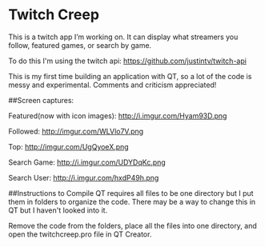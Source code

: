 # Twitch Creep
This is a twitch app I’m working on.  It can display what streamers you follow, featured games, or search by game.

To do this I'm using the twitch api: https://github.com/justintv/twitch-api

This is my first time building an application with QT, so a lot of the code is messy and experimental.  Comments and criticism appreciated!

##Screen captures:

Featured(now with icon images): http://i.imgur.com/Hyam93D.png 

Followed: http://imgur.com/WLVlo7V.png

Top: http://imgur.com/UgQyoeX.png

Search Game: http://i.imgur.com/UDYDqKc.png

Search User: http://i.imgur.com/hxdP49h.png

##Instructions to Compile
QT requires all files to be one directory but I put them in folders to organize the code.  There may be a way to change this in QT but I haven't looked into it.  

Remove the code from the folders, place all the files into one directory, and open the twitchcreep.pro file in QT Creator.
